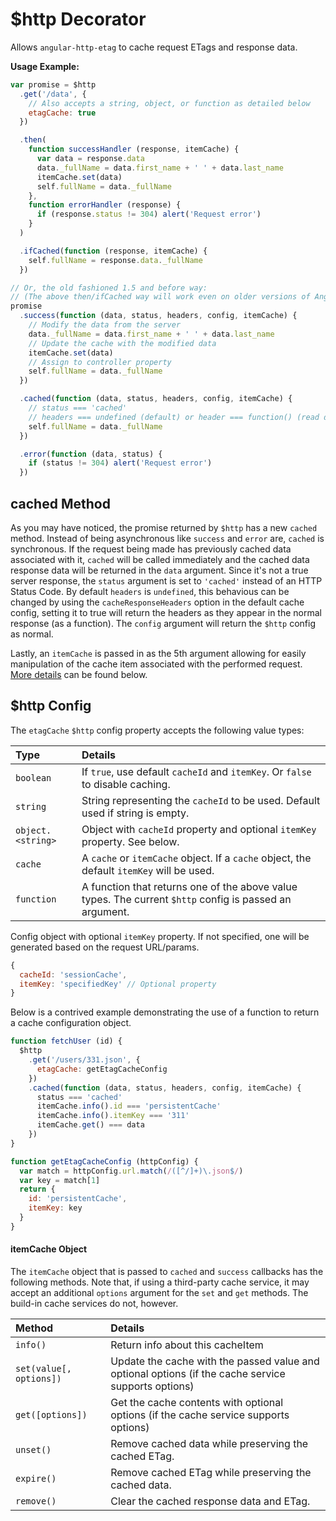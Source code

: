 # $http Decorator

Allows `angular-http-etag` to cache request ETags and response data.

**Usage Example:**

``` javascript
var promise = $http
  .get('/data', {
    // Also accepts a string, object, or function as detailed below
    etagCache: true
  })

  .then(
    function successHandler (response, itemCache) {
      var data = response.data
      data._fullName = data.first_name + ' ' + data.last_name
      itemCache.set(data)
      self.fullName = data._fullName
    },
    function errorHandler (response) {
      if (response.status != 304) alert('Request error')
    }
  )

  .ifCached(function (response, itemCache) {
    self.fullName = response.data._fullName
  })

// Or, the old fashioned 1.5 and before way:
// (The above then/ifCached way will work even on older versions of Angular)
promise
  .success(function (data, status, headers, config, itemCache) {
    // Modify the data from the server
    data._fullName = data.first_name + ' ' + data.last_name
    // Update the cache with the modified data
    itemCache.set(data)
    // Assign to controller property
    self.fullName = data._fullName
  })

  .cached(function (data, status, headers, config, itemCache) {
    // status === 'cached'
    // headers === undefined (default) or header === function() (read docs below)
    self.fullName = data._fullName
  })

  .error(function (data, status) {
    if (status != 304) alert('Request error')
  })
```

## cached Method

As you may have noticed, the promise returned by `$http` has a new `cached` method.
Instead of being asynchronous like `success` and `error` are, `cached` is synchronous.
If the request being made has previously cached data associated with it, `cached`
will be called immediately and the cached data response data will be returned
in the `data` argument. Since it's not a true server response, the `status` argument
is set to `'cached'` instead of an HTTP Status Code.
By default `headers` is `undefined`, this behavious can be changed by using the `cacheResponseHeaders`
option in the default cache config, setting it to true will return the headers as they appear in the normal response (as a function).
The `config` argument will return the `$http` config as normal.

Lastly, an `itemCache` is passed in as the 5th argument allowing for easily
manipulation of the cache item associated with the performed request.
[More details](#itemcache-object) can be found below.


## $http Config

The `etagCache` `$http` config property accepts the following value types:

| Type | Details |
| :-- | :-- |
| `boolean` | If `true`, use default `cacheId` and `itemKey`. Or `false` to disable caching. |
| `string` | String representing the `cacheId` to be used. Default used if string is empty. |
| `object.<string>` | Object with `cacheId` property and optional `itemKey` property. See below. |
| `cache` | A `cache` or `itemCache` object. If a `cache` object, the default `itemKey` will be used.  |
| `function` | A function that returns one of the above value types. The current `$http` config is passed an argument. |

Config object with optional `itemKey` property. If not specified, one will be generated based on the request URL/params.

``` javascript
{
  cacheId: 'sessionCache',
  itemKey: 'specifiedKey' // Optional property
}
```

Below is a contrived example demonstrating the use of a function to return a cache
configuration object.

``` javascript
function fetchUser (id) {
  $http
    .get('/users/331.json', {
      etagCache: getEtagCacheConfig
    })
    .cached(function (data, status, headers, config, itemCache) {
      status === 'cached'
      itemCache.info().id === 'persistentCache'
      itemCache.info().itemKey === '311'
      itemCache.get() === data
    })
}

function getEtagCacheConfig (httpConfig) {
  var match = httpConfig.url.match(/([^/]+)\.json$/)
  var key = match[1]
  return {
    id: 'persistentCache',
    itemKey: key
  }
}
```

#### itemCache Object

The `itemCache` object that is passed to `cached` and `success` callbacks has the
following methods. Note that, if using a third-party cache service, it may accept
an additional `options` argument for the `set` and `get` methods. The build-in
cache services do not, however.

| Method | Details |
| :-- | :-- |
| `info()` | Return info about this cacheItem |
| `set(value[, options])` | Update the cache with the passed value and optional options (if the cache service supports options) |
| `get([options])` | Get the cache contents with optional options (if the cache service supports options) |
| `unset()` | Remove cached data while preserving the cached ETag. |
| `expire()` | Remove cached ETag while preserving the cached data. |
| `remove()` | Clear the cached response data and ETag. |
